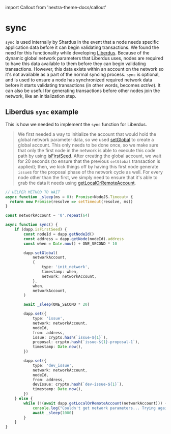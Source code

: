 import Callout from 'nextra-theme-docs/callout'

# sync

`sync` is used internally by Shardus in the event that a node needs specific application data before it can begin validating transactions. We found the need for this functionality while developing [Liberdus](../../../examples/liberdus). Because of the dynamic global network parameters that Liberdus uses, nodes are required to have this data available to them before they can begin validating transactions. However, this data exists within an account on the network so it's not available as a part of the normal syncing process. `sync` is optional, and is used to ensure a node has synchronized required network data before it starts validating transactions (in other words, becomes _active_). It can also be useful for generating transactions before other nodes join the network, like an initialization step.

## Liberdus `sync` example

<Callout emoji="💡" type="default">

This is how we needed to implement the `sync` function for Liberdus.

</Callout>

> We first needed a way to initialize the account that would hold the global network parameter data, so we used [setGlobal](../setGlobal) to create a global account. This only needs to be done once, so we make sure that only the first node in the network is able to execute this code path by using [isFirstSeed](../isFirstSeed). After creating the global account, we wait for 20 seconds (to ensure that the previous `setGlobal` transaction is applied); then, we kick things off by having this first node generate `issue`s for the proposal phase of the network cycle as well. For every node other than the first, we simply need to ensure that it's able to grab the data it needs using [getLocalOrRemoteAccount](../getLocalOrRemoteAccount).

```ts
// HELPER METHOD TO WAIT
async function _sleep(ms = 0): Promise<NodeJS.Timeout> {
  return new Promise(resolve => setTimeout(resolve, ms))
}

const networkAccount = '0'.repeat(64)

async function sync() {
    if (dapp.isFirstSeed) {
        const nodeId = dapp.getNodeId()
        const address = dapp.getNode(nodeId).address
        const when = Date.now() + ONE_SECOND * 10

        dapp.setGlobal(
            networkAccount,
            {
                type: 'init_network',
                timestamp: when,
                network: networkAccount,
            },
            when,
            networkAccount,
        )

        await _sleep(ONE_SECOND * 20)

        dapp.set({
            type: 'issue',
            network: networkAccount,
            nodeId,
            from: address,
            issue: crypto.hash(`issue-${1}`),
            proposal: crypto.hash(`issue-${1}-proposal-1`),
            timestamp: Date.now(),
        })

        dapp.set({
            type: 'dev_issue',
            network: networkAccount,
            nodeId,
            from: address,
            devIssue: crypto.hash(`dev-issue-${1}`),
            timestamp: Date.now(),
        })
    } else {
        while (!(await dapp.getLocalOrRemoteAccount(networkAccount))) {
            console.log("Couldn't get network parameters... Trying again in 1 second")
            await _sleep(1000)
        }
    }
}
```

